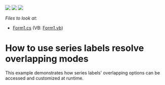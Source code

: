 <!-- default badges list -->
![](https://img.shields.io/endpoint?url=https://codecentral.devexpress.com/api/v1/VersionRange/128575886/13.2.5%2B)
[![](https://img.shields.io/badge/Open_in_DevExpress_Support_Center-FF7200?style=flat-square&logo=DevExpress&logoColor=white)](https://supportcenter.devexpress.com/ticket/details/E1273)
[![](https://img.shields.io/badge/📖_How_to_use_DevExpress_Examples-e9f6fc?style=flat-square)](https://docs.devexpress.com/GeneralInformation/403183)
<!-- default badges end -->
<!-- default file list -->
*Files to look at*:

* [Form1.cs](./CS/LabelsOverlap/Form1.cs) (VB: [Form1.vb](./VB/LabelsOverlap/Form1.vb))
<!-- default file list end -->
# How to use series labels resolve overlapping modes


<p>This example demonstrates how series labels' overlapping options can be accessed and customized at runtime.</p>

<br/>


